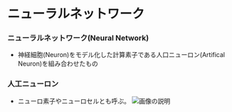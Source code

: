 # ニューラルネットワーク
### ニューラルネットワーク(Neural Network)
- 神経細胞(Neuron)をモデル化した計算素子である人口ニューロン(Artifical Neuron)を組み合わせたもの
### 人工ニューロン
- ニューロ素子やニューロセルとも呼ぶ。
![画像の説明](images/図4.1_人口ニューロンの構成.png)
